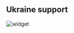 ## Ukraine support
![widget](https://user-images.githubusercontent.com/669491/155887523-e32959dc-db97-44e7-89c6-aeb07e8689a3.svg)

